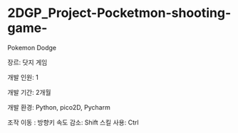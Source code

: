 # 2DGP_Project-Pocketmon-shooting-game-

Pokemon Dodge

장르: 닷지 게임

개발 인원: 1

개발 기간: 2개월

개발 환경: Python, pico2D, Pycharm


조작
이동 : 방향키
속도 감소: Shift
스킬 사용: Ctrl
